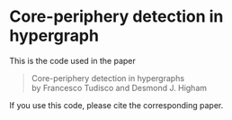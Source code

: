 # Core-periphery detection in hypergraph
This is the code used in the paper  
> Core-periphery detection in hypergraphs  
by Francesco Tudisco and Desmond J. Higham

If you use this code, please cite the corresponding paper.

